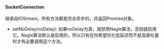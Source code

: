 #### SocketConnection

继承自IOStream。所有方法都是完全异步的，并返回Promise对象。

- setNoDelay(noDelay): 如果noDelay为真，就禁用Nagle算法，否则就启用它。Nagle算法默认是启用的，所以只有在你希望优化低延迟而不是高吞吐量时才有必要调用这个方法。